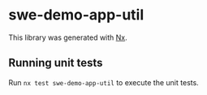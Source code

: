 # swe-demo-app-util

This library was generated with [Nx](https://nx.dev).

## Running unit tests

Run `nx test swe-demo-app-util` to execute the unit tests.
